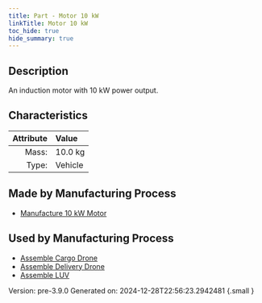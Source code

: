 ```yaml
---
title: Part - Motor 10 kW
linkTitle: Motor 10 kW
toc_hide: true
hide_summary: true
---
```


## Description
An induction motor with 10 kW power output.

## Characteristics

| Attribute      | Value |
|--------:|:------|
|Mass:|10.0 kg|
|Type:|Vehicle|

## Made by Manufacturing Process

- [Manufacture 10 kW Motor](/docs/definitions/process/manufacture-10-kw-motor)

## Used by Manufacturing Process

- [Assemble Cargo Drone](/docs/definitions/process/assemble-cargo-drone)
- [Assemble Delivery Drone](/docs/definitions/process/assemble-delivery-drone)
- [Assemble LUV](/docs/definitions/process/assemble-luv)


Version: pre-3.9.0 Generated on: 2024-12-28T22:56:23.2942481
{.small }

